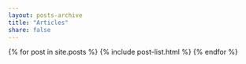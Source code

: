 ```yaml
---
layout: posts-archive
title: "Articles"
share: false
---
```


<div class="tiles">
{% for post in site.posts %}
	{% include post-list.html %}
{% endfor %}
</div><!-- /.tiles -->
